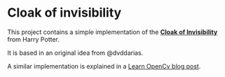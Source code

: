 # Cloak of invisibility


This project contains a simple implementation of the [**Cloak of Invisibility**](https://harrypotter.fandom.com/wiki/Cloak_of_Invisibility) from Harry Potter. 

It is based in an original idea from @dvddarias.

A similar implementation is explained in a [Learn OpenCv blog post](https://www.learnopencv.com/invisibility-cloak-using-color-detection-and-segmentation-with-opencv/).


